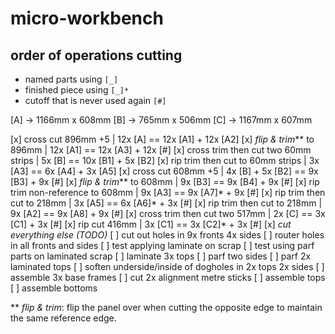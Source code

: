 # micro-workbench

## order of operations cutting

- named parts using `[_]` 
- finished piece using `[_]*`
- cutoff that is never used again `[#]`

[A] -> 1166mm x 608mm
[B] ->  765mm x 506mm
[C] -> 1167mm x 607mm

[x] cross cut 896mm +5                  | 12x [A]          == 12x [A1] + 12x [A2]
[x] _flip & trim_** to 896mm            | 12x [A1]         == 12x [A3] + 12x [#]
[x] cross trim then cut two 60mm strips | 5x [B]           == 10x [B1] + 5x [B2]
[x] rip trim then cut to 60mm strips    | 3x [A3]          ==  6x [A4]  + 3x [A5]
[x] cross cut 608mm +5                  | 4x [B] + 5x [B2] ==  9x [B3]  + 9x [#]
[x] _flip & trim_** to 608mm            | 9x [B3]          ==  9x [B4]  + 9x [#]
[x] rip trim non-reference to 608mm     | 9x [A3]          ==  9x [A7]* + 9x [#]
[x] rip trim then cut to 218mm          | 3x [A5]          ==  6x [A6]* + 3x [#]
[x] rip trim then cut to 218mm          | 9x [A2]          ==  9x [A8]  + 9x [#] 
[x] cross trim then cut two 517mm       | 2x [C]           ==  3x [C1]  + 3x [#]
[x] rip cut 416mm                       | 3x [C1]          ==  3x [C2]* + 3x [#]
[x] _cut everything else (TODO)_
[ ] cut out holes in 9x fronts 4x sides
[ ] router holes in all fronts and sides
[ ] test applying laminate on scrap
[ ] test using parf parts on laminated scrap
[ ] laminate 3x tops
[ ] parf two sides
[ ] parf 2x laminated tops
[ ] soften underside/inside of dogholes in 2x tops 2x sides
[ ] assemble 3x base frames
[ ] cut 2x alignment metre sticks
[ ] assemble tops
[ ] assemble bottoms


** _flip & trim_: flip the panel over when cutting the opposite edge to maintain the same reference edge.